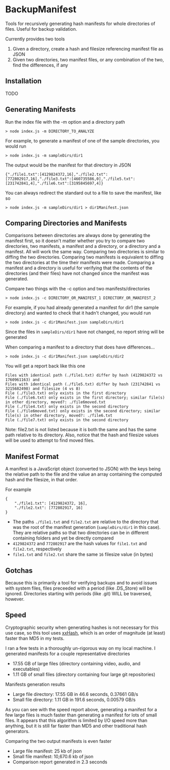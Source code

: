 # BackupManifest
Tools for recursively generating hash manifests for whole directories of files. Useful for backup validation.

Currently provides two tools

1. Given a directory, create a hash and filesize referencing manifest file as JSON
2. Given two directories, two manifest files, or any combination of the two, find the differences, if any

## Installation

TODO

## Generating Manifests

Run the index file with the -m option and a directory path

```
> node index.js -m DIRECTORY_TO_ANALYZE
```

For example, to generate a manifest of one of the sample directories, you would run

```
> node index.js -m sampleDirs/dir1
```

The output would be the manifest for that directory in JSON

```
{"./file1.txt":[4129824372,16],"./file2.txt":[772802917,16],"./file3.txt":[460735586,0],"./file5.txt":[231742841,4],"./file6.txt":[3195845697,4]}
```

You can always redirect the standard out to a file to save the manifest, like so

```
> node index.js -m sampleDirs/dir1 > dir1Manifest.json
```

## Comparing Directories and Manifests

Comparisons between directories are always done by generating the manifest first, so it doesn't matter whether you try to compare two directories, two manifests, a manifest and a directory, or a directory and a manifest. All will work the same way. Comparing two directories is similar to diffing the two directories. Comparing two manifests is equivalent to diffing the two directories at the time their manifests were made. Comparing a manifest and a directory is useful for verifying that the contents of the directories (and their files) have not changed since the manifest was generated.

Compare two things with the -c option and two manifests/directories

```
> node index.js -c DIRECTORY_OR_MANIFEST_1 DIRECTORY_OR_MANIFEST_2
```

For example, if you had already generated a manifest for dir1 (the sample directory) and wanted to check that it hadn't changed, you would run

```
> node index.js -c dir1Manifest.json sampleDirs/dir1
```

Since the files in `sampleDirs/dir1` have not changed, no report string will be generated

When comparing a manifest to a directory that does have differences...

```
> node index.js -c dir1Manifest.json sampleDirs/dir2
```

You will get a report back like this one

```
Files with identical path (./file1.txt) differ by hash (4129824372 vs 1760961163) and 
Files with identical path (./file5.txt) differ by hash (231742841 vs 3215682498) and filesize (4 vs 8)
File (./file3.txt) only exists in the first directory
File (./file6.txt) only exists in the first directory; similar file(s) in other directory, moved?: ./file6moved.txt
File (./file4.txt) only exists in the second directory
File (./file6moved.txt) only exists in the second directory; similar file(s) in other directory, moved?: ./file6.txt
File (./file7.txt) only exists in the second directory
```

Note: file2.txt is not listed because it is both the same and has the same path relative to its directory. Also, notice that the hash and filesize values will be used to attempt to find moved files.

## Manifest Format

A manifest is a JavaScript object (converted to JSON) with the keys being the relative path to the file and the value an array containing the computed hash and the filesize, in that order.

For example

```
{
    "./file1.txt": [4129824372, 16],
    "./file2.txt": [772802917, 16]
}
```

* The paths `./file1.txt` and `file2.txt` are relative to the directory that was the root of the manifest generation (`sampleDirs/dir1` in this case). They are relative paths so that two directories can be in different containing folders and yet be directly compared
* `4129824372` and `772802917` are the hash values for `file1.txt` and `file2.txt`, respectively
* `file1.txt` and `file2.txt` share the same `16` filesize value (in bytes)

## Gotchas

Because this is primarily a tool for verifying backups and to avoid issues with system files, files preceeded with a period (like .DS_Store) will be ignored. Directories starting with periods (like .git) WILL be traversed, however.

## Speed

Cryptographic security when generating hashes is not necessary for this use case, so this tool uses [xxHash](https://github.com/mscdex/node-xxhash), which is an order of magnitude (at least) faster than MD5 in my tests.

I ran a few tests in a thoroughly un-rigorous way on my local machine. I generated manifests for a couple representative directories

* 17.55 GB of large files (directory containing video, audio, and executables)
* 1.11 GB of small files (directory containing four large git repositories)

Manifests generation results

* Large file directory: 17.55 GB in 46.6 seconds, 0.37661 GB/s
* Small file directory: 1.11 GB in 191.6 seconds, 0.00579 GB/s

As you can see with the speed report above, generating a manifest for a few large files is much faster than generating a manifest for lots of small files. It appears that this algorithm is limited by I/O speed more than anything, but it is still far faster than MD5 and other traditional hash generators.

Comparing the two output manifests is even faster

* Large file manifest: 25 kb of json
* Small file manifest: 10,670.6 kb of json
* Comparison report generated in 2.3 seconds
